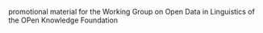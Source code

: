 promotional material for the Working Group on Open Data in Linguistics of the OPen Knowledge Foundation

